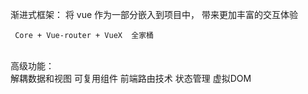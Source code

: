 渐进式框架：
	 将 vue 作为一部分嵌入到项目中， 带来更加丰富的交互体验
	 
	 Core + Vue-router + VueX  全家桶


​	 
高级功能：
​	
	解耦数据和视图
	可复用组件
	前端路由技术
	状态管理
	虚拟DOM


​	

​	 

